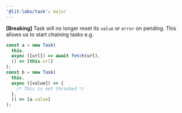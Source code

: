 ```yaml
---
'@lit-labs/task': major
---
```


**[Breaking]** Task will no longer reset its `value` or `error` on pending. This allows us to start chaining tasks e.g.

```js
const a = new Task(
  this,
  async ([url]) => await fetch(url),
  () => [this.url]
);
const b = new Task(
  this,
  async ([value]) => {
    /* This is not thrashed */
  },
  () => [a.value]
);
```
